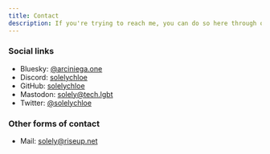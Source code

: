 ```yaml
---
title: Contact
description: If you're trying to reach me, you can do so here through one of the options below.
---
```


### Social links

- Bluesky: [@arciniega.one][bsky]
- Discord: [solelychloe][discord]
- GitHub: [solelychloe][github]
- Mastodon: [solely@tech.lgbt][mastodon]
- Twitter: [@solelychloe][twitter]

[bsky]: https://solstice.tf/bsky 'My Bluesky page. (@arciniega.one)'
[discord]: https://solstice.tf/discord 'My Discord profile. (@solelychloe)'
[github]: https://solstice.tf/github 'My GitHub page. (@solelychloe)'
[mastodon]: https://solstice.tf/fediverse 'My Mastodon page. (@solely@tech.lgbt)'
[twitter]: https://solstice.tf/twitter 'My Twitter page. (@solelychloe)'

### Other forms of contact

- Mail: [solely@riseup.net][mail]

[mail]: https://solstice.tf/email 'My email address. (solely@riseup.net)'
